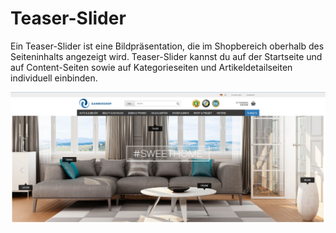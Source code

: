 # Teaser-Slider 

Ein Teaser-Slider ist eine Bildpräsentation, die im Shopbereich oberhalb des Seiteninhalts angezeigt wird. Teaser-Slider kannst du auf der Startseite und auf Content-Seiten sowie auf Kategorieseiten und Artikeldetailseiten individuell einbinden.

![](Bilder/Abb143_Teaser_SliderInDerShopansicht.png "Teaser-Slider in der Shopansicht")

  

  

  




